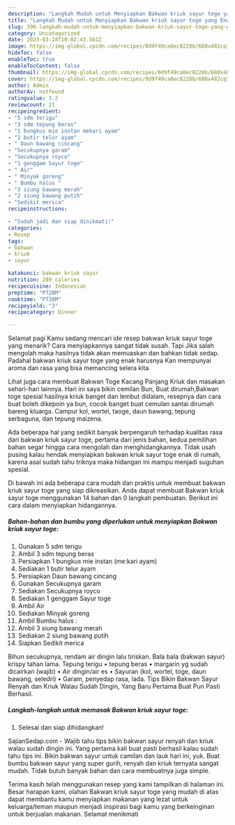 ```yaml
---
description: "Langkah Mudah untuk Menyiapkan Bakwan kriuk sayur toge yang Enak Banget, Buat Buka Puasa Bikin Ngiler"
title: "Langkah Mudah untuk Menyiapkan Bakwan kriuk sayur toge yang Enak Banget, Buat Buka Puasa Bikin Ngiler"
slug: 396-langkah-mudah-untuk-menyiapkan-bakwan-kriuk-sayur-toge-yang-enak-banget-buat-buka-puasa-bikin-ngiler
category: Uncategorized
date: 2023-03-18T10:02:43.561Z
image: https://img-global.cpcdn.com/recipes/0d9f49ca0ec8228b/680x482cq70/bakwan-kriuk-sayur-toge-foto-resep-utama.jpg
hideToc: false
enableToc: true
enableTocContent: false
thumbnail: https://img-global.cpcdn.com/recipes/0d9f49ca0ec8228b/680x482cq70/bakwan-kriuk-sayur-toge-foto-resep-utama.jpg
cover: https://img-global.cpcdn.com/recipes/0d9f49ca0ec8228b/680x482cq70/bakwan-kriuk-sayur-toge-foto-resep-utama.jpg
author: Admin
authorAv: notfound
ratingvalue: 3.2
reviewcount: 21
recipeingredient:
- "5 sdm terigu"
- "3 sdm tepung beras"
- "1 bungkus mie instan mekari ayam"
- "1 butir telur ayam"
- " Daun bawang cincang"
- "Secukupnya garam"
- "Secukupnya royco"
- "1 genggam Sayur toge"
- " Air"
- " Minyak goreng"
- " Bumbu halus "
- "3 siung bawang merah"
- "2 siung bawang putih"
- "Sedikit merica"
recipeinstructions:

- "Sudah jadi dan siap dinikmati!"
categories:
- Resep
tags:
- bakwan
- kriuk
- sayur

katakunci: bakwan kriuk sayur 
nutrition: 289 calories
recipecuisine: Indonesian
preptime: "PT28M"
cooktime: "PT38M"
recipeyield: "3"
recipecategory: Dinner

---
```



Selamat pagi Kamu sedang mencari ide resep bakwan kriuk sayur toge yang menarik? Cara menyiapkannya sangat tidak susah. Tapi Jika salah mengolah maka hasilnya tidak akan memuaskan dan bahkan tidak sedap. Padahal bakwan kriuk sayur toge yang enak harusnya Kan mempunyai aroma dan rasa yang bisa memancing selera kita.


Lihat juga cara membuat Bakwan Toge Kacang Panjang Kriuk dan masakan sehari-hari lainnya. Hari ini saya bikin cemilan Bun, Buat dirumah,Bakwan toge spesial hasilnya kriuk banget dan lembut didalam, resepnya dan cara buat boleh dikepoin ya bun, cocok banget buat cemulan santai dirumah bareng kluarga. Campur kol, wortel, taoge, daun bawang, tepung serbaguna, dan tepung maizena.

Ada beberapa hal yang sedikit banyak berpengaruh terhadap kualitas rasa dari bakwan kriuk sayur toge, pertama dari jenis bahan, kedua pemilihan bahan segar hingga cara mengolah dan menghidangkannya. Tidak usah pusing kalau hendak menyiapkan bakwan kriuk sayur toge enak di rumah, karena asal sudah tahu triknya maka hidangan ini mampu menjadi suguhan spesial.


Di bawah ini ada beberapa cara mudah dan praktis untuk membuat bakwan kriuk sayur toge yang siap dikreasikan. Anda dapat membuat Bakwan kriuk sayur toge menggunakan 14 bahan dan 0 langkah pembuatan. Berikut ini cara dalam menyiapkan hidangannya.

<!--inarticleads1-->

##### Bahan-bahan dan bumbu yang diperlukan untuk menyiapkan Bakwan kriuk sayur toge:

1. Gunakan 5 sdm terigu
1. Ambil 3 sdm tepung beras
1. Persiapkan 1 bungkus mie instan (me:kari ayam)
1. Sediakan 1 butir telur ayam
1. Persiapkan  Daun bawang cincang
1. Gunakan Secukupnya garam
1. Sediakan Secukupnya royco
1. Sediakan 1 genggam Sayur toge
1. Ambil  Air
1. Sediakan  Minyak goreng
1. Ambil  Bumbu halus :
1. Ambil 3 siung bawang merah
1. Sediakan 2 siung bawang putih
1. Siapkan Sedikit merica


Bihun secukupnya, rendam air dingin lalu tiriskan. Bala bala (bakwan sayur) krispy tahan lama. Tepung terigu • tepung beras • margarin yg sudah dicairkan (wajib) • Air dingin/air es • Sayuran (kol, wortel, toge, daun bawang, seledri) • Garam, penyedap rasa, lada. Tips Bikin Bakwan Sayur Renyah dan Kriuk Walau Sudah Dingin, Yang Baru Pertama Buat Pun Pasti Berhasil. 

<!--inarticleads2-->

##### Langkah-langkah untuk memasak Bakwan kriuk sayur toge:


1. Selesai dan siap dihidangkan!

SajianSedap.com - Wajib tahu tips bikin bakwan sayur renyah dan kriuk walau sudah dingin ini. Yang pertama kali buat pasti berhasil kalau sudah tahu tips ini. Bikin bakwan sayur untuk camilan dan lauk hari ini, yuk. Buat bumbu bakwan sayur yang super gurih, renyah dan kriuk ternyata sangat mudah. Tidak butuh banyak bahan dan cara membuatnya juga simple. 

Terima kasih telah menggunakan resep yang kami tampilkan di halaman ini. Besar harapan kami, olahan Bakwan kriuk sayur toge yang mudah di atas dapat membantu kamu menyiapkan makanan yang lezat untuk keluarga/teman maupun menjadi inspirasi bagi kamu yang berkeinginan untuk berjualan makanan. Selamat menikmati
